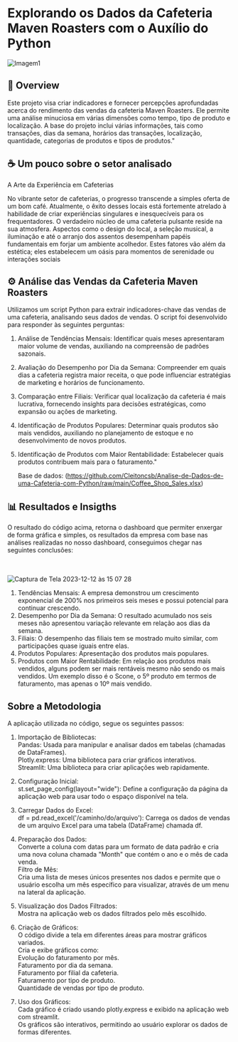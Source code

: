 <h1>Explorando os Dados da Cafeteria Maven Roasters com o Auxílio do Python</h1>


![Imagem1](https://github.com/Cleitoncsb/meu-Portfolio/assets/142935223/b9bf12f2-c1a3-46af-a8a8-b2fade673657)


 <h2> 📌 Overview   </h2>
 

Este projeto visa criar indicadores e fornecer percepções aprofundadas acerca do rendimento das vendas da cafeteria Maven Roasters. Ele permite uma análise minuciosa em várias dimensões como tempo, tipo de produto e localização. A base do projeto inclui várias informações, tais como transações, dias da semana, horários das transações, localização, quantidade, categorias de produtos e tipos de produtos."


<h2>☕ Um pouco sobre o setor analisado</h2>

A Arte da Experiência em Cafeterias 

No vibrante setor de cafeterias, o progresso transcende a simples oferta de um bom café. Atualmente, o êxito desses locais está fortemente atrelado à habilidade de criar experiências singulares e inesquecíveis para os frequentadores. O verdadeiro núcleo de uma cafeteria pulsante reside na sua atmosfera. Aspectos como o design do local, a seleção musical, a iluminação e até o arranjo dos assentos desempenham papéis fundamentais em forjar um ambiente acolhedor. Estes fatores vão além da estética; eles estabelecem um oásis para momentos de serenidade ou interações sociais

<h2> ⚙️ Análise das Vendas da Cafeteria Maven Roasters </h2>
Utilizamos um script Python para extrair indicadores-chave das vendas de uma cafeteria, analisando seus dados de vendas. O script foi desenvolvido para responder às seguintes perguntas:

1. Análise de Tendências Mensais: Identificar quais meses apresentaram maior volume de vendas, auxiliando na compreensão de padrões sazonais.
2. Avaliação do Desempenho por Dia da Semana: Compreender em quais dias a cafeteria registra maior receita, o que pode influenciar estratégias de marketing e horários de funcionamento.
3. Comparação entre Filiais: Verificar qual localização da cafeteria é mais lucrativa, fornecendo insights para decisões estratégicas, como expansão ou ações de marketing.
4. Identificação de Produtos Populares: Determinar quais produtos são mais vendidos, auxiliando no planejamento de estoque e no desenvolvimento de novos produtos.
5. Identificação de Produtos com Maior Rentabilidade: Estabelecer quais produtos contribuem mais para o faturamento."<br>

   Base de dados: (https://github.com/Cleitoncsb/Analise-de-Dados-de-uma-Cafeteria-com-Python/raw/main/Coffee_Shop_Sales.xlsx)

<h2> 📊 Resultados e Insigths</h2>
O resultado do código acima, retorna o dashboard que permiter enxergar de forma gráfica e simples, os resultados da empresa com base nas análises realizadas no nosso dashboard, conseguimos chegar nas seguintes conclusões:<br>
<br>
<br>

![Captura de Tela 2023-12-12 às 15 07 28](https://github.com/Cleitoncsb/Analise-de-Dados-de-uma-Cafeteria-com-Python/assets/142935223/c0b095c6-2ca3-4365-a423-0cf1bdec486e)

1. Tendências Mensais: A empresa demonstrou um crescimento exponencial de 200% nos primeiros seis meses e possui potencial para continuar crescendo.
2. Desempenho por Dia da Semana: O resultado acumulado nos seis meses não apresentou variação relevante em relação aos dias da semana.
3. Filiais: O desempenho das filiais tem se mostrado muito similar, com participações quase iguais entre elas.
4. Produtos Populares: Apresentação dos produtos mais populares.
5. Produtos com Maior Rentabilidade: Em relação aos produtos mais vendidos, alguns podem ser mais rentáveis mesmo não sendo os mais vendidos. Um exemplo disso é o Scone, o 5º produto em termos de faturamento, mas apenas o 10º mais vendido.<br>


<h2>Sobre a Metodologia</h2>
A aplicaçāo utilizada no código, segue os seguintes passos:</>

1. Importação de Bibliotecas:<br>
Pandas: Usada para manipular e analisar dados em tabelas (chamadas de DataFrames).<br>
Plotly.express: Uma biblioteca para criar gráficos interativos.<br>
Streamlit: Uma biblioteca para criar aplicações web rapidamente.<br>

2. Configuração Inicial:<br>
st.set_page_config(layout="wide"): Define a configuração da página da aplicação web para usar todo o espaço disponível na tela.<br>

3. Carregar Dados do Excel:<br>
df = pd.read_excel('/caminho/do/arquivo'): Carrega os dados de vendas de um arquivo Excel para uma tabela (DataFrame) chamada df.<br>

4. Preparação dos Dados:<br>
Converte a coluna com datas para um formato de data padrão e cria uma nova coluna chamada "Month" que contém o ano e o mês de cada venda.<br>
Filtro de Mês:<br>
Cria uma lista de meses únicos presentes nos dados e permite que o usuário escolha um mês específico para visualizar, através de um menu na lateral da aplicação.<br>

5. Visualização dos Dados Filtrados:<br>
Mostra na aplicação web os dados filtrados pelo mês escolhido.<br>

6. Criação de Gráficos:<br>
O código divide a tela em diferentes áreas para mostrar gráficos variados.<br>
Cria e exibe gráficos como:<br>
Evolução do faturamento por mês.<br>
Faturamento por dia da semana.<br>
Faturamento por filial da cafeteria.<br>
Faturamento por tipo de produto.<br>
Quantidade de vendas por tipo de produto.<br>

7. Uso dos Gráficos:<br>
Cada gráfico é criado usando plotly.express e exibido na aplicação web com streamlit.<br>
Os gráficos são interativos, permitindo ao usuário explorar os dados de formas diferentes.<br>

